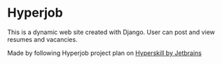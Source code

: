 # Hyperjob

This is a dynamic web site created with Django. User can post and view resumes and vacancies.

Made by following Hyperjob project plan on [Hyperskill by Jetbrains](https://hyperskill.org/)
